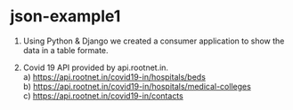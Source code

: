 # json-example1

1) Using Python & Django we created a consumer application to show the data in a table formate. 

2) Covid 19 API provided by api.rootnet.in.<br />
        a)  https://api.rootnet.in/covid19-in/hospitals/beds<br />
        b)  https://api.rootnet.in/covid19-in/hospitals/medical-colleges<br />
        c)  https://api.rootnet.in/covid19-in/contacts

